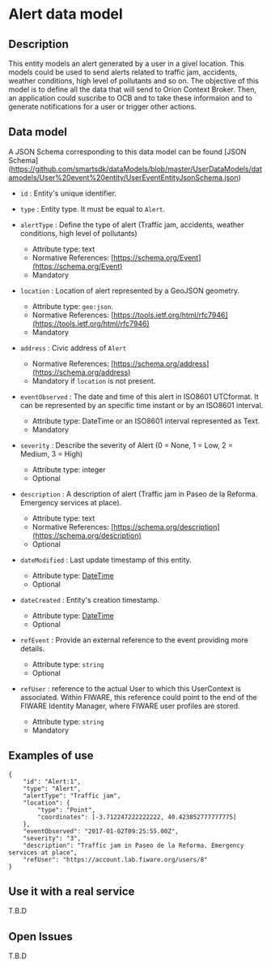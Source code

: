 # Alert data model

## Description
This entity models an alert generated by a user in a givel location. This models could be used to send alerts related to traffic jam, accidents, weather conditions, high level of pollutants and so on. 
The objective of this model is to define all the data that will send to Orion Context Broker. Then, an application could suscribe to OCB and to take these informaion and to generate notifications for a user or trigger other actions.

## Data model

A JSON Schema corresponding to this data model can be found [JSON Schema] 
(https://github.com/smartsdk/dataModels/blob/master/UserDataModels/datamodels/User%20event%20entity/UserEventEntityJsonSchema.json)

+ `id` : Entity's unique identifier. 

+ `type` : Entity type. It must be equal to `Alert`.

+ `alertType` : Define the type of alert (Traffic jam, accidents, weather conditions, high level of pollutants)
	+ Attribute type: text
    + Normative References: [https://schema.org/Event](https://schema.org/Event)
    + Mandatory 

+ `location` : Location of alert represented by a GeoJSON geometry. 
    + Attribute type: `geo:json`.
    + Normative References: [https://tools.ietf.org/html/rfc7946](https://tools.ietf.org/html/rfc7946)
    + Mandatory

+ `address` : Civic address of `Alert`
    + Normative References: [https://schema.org/address](https://schema.org/address)
    + Mandatory if `location` is not present.
	
+ `eventObserved` : The date and time of this alert in ISO8601 UTCformat. It can be represented by an specific time instant or by an ISO8601 interval.
	+ Attribute type: DateTime or an ISO8601 interval represented as Text.
	+ Mandatory

+ `severity` : Describe the severity of Alert (0 = None, 1 = Low, 2 = Medium, 3 = High) 
	 + Attribute type: integer
	 + Optional

+ `description` : A description of alert (Traffic jam in Paseo de la Reforma. Emergency services at place).
	 + Attribute type: text
	 + Normative References: [https://schema.org/description](https://schema.org/description)
	 + Optional	 
	 
+ `dateModified` : Last update timestamp of this entity.
    + Attribute type: [DateTime](https://schema.org/DateTime)
    + Optional

+ `dateCreated` : Entity's creation timestamp.
    + Attribute type: [DateTime](https://schema.org/DateTime)
    + Optional

+ `refEvent` : Provide an external reference to the event providing more details.
    + Attribute type: `string`
    + Optional

+ `refUser` : reference to the actual User to which this UserContext is associated. Within FIWARE, this reference could point to the end of the FIWARE Identity Manager, where FIWARE user profiles are stored.
    + Attribute type: `string`
    + Mandatory	
	
	
## Examples of use
	{
		"id": "Alert:1",
		"type": "Alert", 
		"alertType": "Traffic jam",
		"location": {
			"type": "Point",
			"coordinates": [-3.712247222222222, 40.423852777777775]
		},
		"eventObserved": "2017-01-02T09:25:55.00Z",
		"severity": "3",
		"description": "Traffic jam in Paseo de la Reforma. Emergency services at place",
		"refUser": "https://account.lab.fiware.org/users/8"
	}  

## Use it with a real service
T.B.D

## Open Issues
T.B.D